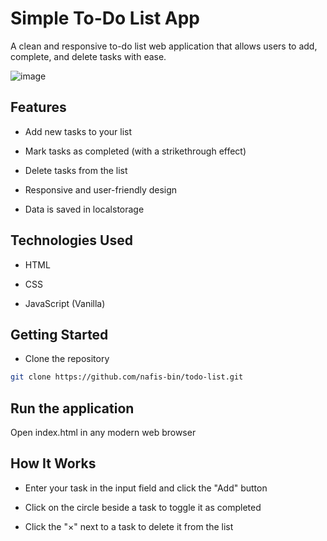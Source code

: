 # Simple To-Do List App
A clean and responsive to-do list web application that allows users to add, complete, and delete tasks with ease.



![image](https://github.com/user-attachments/assets/8edc86b7-5519-4a65-8828-069ee46d116a)

## Features
- Add new tasks to your list

- Mark tasks as completed (with a strikethrough effect)

- Delete tasks from the list

- Responsive and user-friendly design

- Data is saved in localstorage

## Technologies Used
- HTML

- CSS

- JavaScript (Vanilla)

## Getting Started
- Clone the repository

```bash
git clone https://github.com/nafis-bin/todo-list.git
```

## Run the application

Open index.html in any modern web browser

## How It Works
- Enter your task in the input field and click the "Add" button

- Click on the circle beside a task to toggle it as completed

- Click the "×" next to a task to delete it from the list
